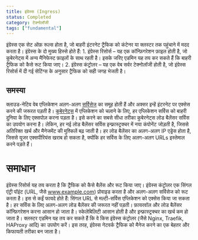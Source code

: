 ```yaml
---
title: इंग्रेस्स (Ingress)
status: Completed
category: टेक्नोलॉजी 
tags: ["fundamental"]
---
```


इंग्रेस्स एक सेट ऑफ़ रूल्स होता है, जो बाहरी इंटरनेट ट्रैफिक को कंटेनर या क्लस्टर तक पहुंचाने में मदद करता है। इंग्रेस्स के दो मुख्य हिस्से होते हैं: 1. इंग्रेस्स रिसोर्स – यह एक कॉन्फ़िगरेशन फ़ाइल होती है, जो कुबेरनेट्स में अन्य मैनिफेस्ट फ़ाइलों के साथ रहती है। इसके जरिए एडमिन यह तय कर सकते हैं कि बाहरी ट्रैफिक को कैसे रूट किया जाए। 2. इंग्रेस्स कंट्रोलर – यह एक वेब सर्वर टेक्नोलॉजी होती है, जो इंग्रेस्स रिसोर्स में दी गई सेटिंग्स के अनुसार ट्रैफिक को सही जगह भेजती है।

## समस्या

क्लाउड-नेटिव वेब एप्लिकेशन अलग-अलग [सर्विसेज](/hi/service/) का समूह होती हैं और अक्सर इन्हें इंटरनेट पर एक्सेस करने की जरूरत पड़ती है। [कुबेरनेट्स](/hi/kubernetes/) में एप्लिकेशन को चलाने के लिए, हर एप्लिकेशन सर्विस को बाहरी दुनिया के लिए एक्सपोज़ करना पड़ता है। इसे करने का सबसे सीधा तरीका कुबेरनेट्स लोड बैलेंसर सर्विस का उपयोग करना है। लेकिन, हर नई लोड बैलेंसर सर्विस इन्फ्रास्ट्रक्चर में नया कंपोनेंट जोड़ती है, जिससे अतिरिक्त खर्च और मैनेजमेंट की मुश्किलें बढ़ जाती है। हर लोड बैलेंसर का अलग-अलग IP एड्रेस होता है, जिससे यूजर एक्सपीरियंस खराब हो सकता है, क्योंकि हर सर्विस के लिए अलग-अलग URLs इस्तेमाल करने पड़ते हैं।

# समाधान

इंग्रेस्स रिसोर्स यह तय करता है कि ट्रैफिक को कैसे बैलेंस और रूट किया जाए। इंग्रेस्स कंट्रोलर एक सिंगल एंट्री पॉइंट (URL, जैसे www.example.com) प्रोवाइड करता है और अलग-अलग सर्विसेज को रूट करता है। इस से कईं फायदे होते हैं: सिंगल URL से मल्टी-सर्विस एप्लिकेशन को एक्सेस किया जा सकता है। हर सर्विस के लिए अलग-अलग लोड बैलेंसर की जरूरत नहीं पड़ती। फ़ायरवॉल और लोड बैलेंसर कॉन्फ़िगरेशन करना आसान हो जाता है। स्केलेबिलिटी आसान होती है और इन्फ्रास्ट्रक्चर का खर्च कम हो जाता है। क्लस्टर एडमिन यह तय कर सकते हैं कि वे किस इंग्रेस्स कंट्रोलर (जैसे Nginx, Traefik, HAProxy आदि) का उपयोग करें। इस तरह, इंग्रेस्स नेटवर्क ट्रैफिक को मैनेज करने का एक बेहतर और किफायती तरीका बन जाता है।

